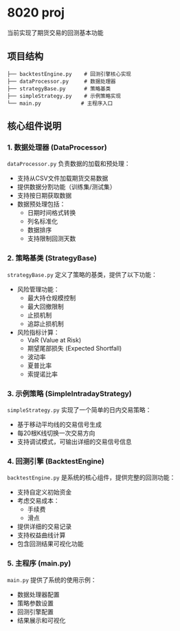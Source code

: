 # 8020 proj

当前实现了期货交易的回测基本功能

## 项目结构

```
├── backtestEngine.py    # 回测引擎核心实现
├── dataProcessor.py     # 数据处理器
├── strategyBase.py      # 策略基类
├── simpleStrategy.py    # 示例策略实现
└── main.py             # 主程序入口
```

## 核心组件说明

### 1. 数据处理器 (DataProcessor)

`dataProcessor.py` 负责数据的加载和预处理：

- 支持从CSV文件加载期货交易数据
- 提供数据分割功能（训练集/测试集）
- 支持按日期获取数据
- 数据预处理包括：
  - 日期时间格式转换
  - 列名标准化
  - 数据排序
  - 支持限制回测天数

### 2. 策略基类 (StrategyBase)

`strategyBase.py` 定义了策略的基类，提供了以下功能：

- 风险管理功能：
  - 最大持仓规模控制
  - 最大回撤限制
  - 止损机制
  - 追踪止损机制
- 风险指标计算：
  - VaR (Value at Risk)
  - 期望尾部损失 (Expected Shortfall)
  - 波动率
  - 夏普比率
  - 索提诺比率

### 3. 示例策略 (SimpleIntradayStrategy)

`simpleStrategy.py` 实现了一个简单的日内交易策略：

- 基于移动平均线的交易信号生成
- 每20根K线切换一次交易方向
- 支持调试模式，可输出详细的交易信号信息

### 4. 回测引擎 (BacktestEngine)

`backtestEngine.py` 是系统的核心组件，提供完整的回测功能：

- 支持自定义初始资金
- 考虑交易成本：
  - 手续费
  - 滑点
- 提供详细的交易记录
- 支持权益曲线计算
- 包含回测结果可视化功能

### 5. 主程序 (main.py)

`main.py` 提供了系统的使用示例：

- 数据处理器配置
- 策略参数设置
- 回测引擎配置
- 结果展示和可视化